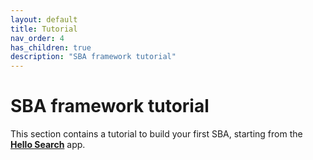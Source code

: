 ```yaml
---
layout: default
title: Tutorial
nav_order: 4
has_children: true
description: "SBA framework tutorial"
---
```


# SBA framework tutorial

This section contains a tutorial to build your first SBA, starting from the [**Hello Search**]({{site.baseurl}}modules/hello-search/hello-search.html) app.